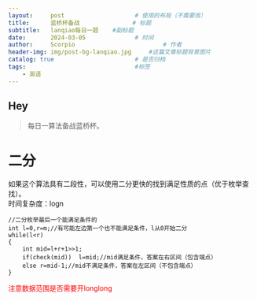 ```yaml
---
layout:     post   				    # 使用的布局（不需要改）
title:      蓝桥杯备战 				# 标题 
subtitle:   lanqiao每日一题    #副标题
date:       2024-03-05 				# 时间
author:     Scorpio 						# 作者
header-img: img/post-bg-lanqiao.jpg 	#这篇文章标题背景图片
catalog: true 						# 是否归档
tags:								#标签
    - 英语
---
```


## Hey
>每日一算法备战蓝桥杯。

# 二分  
如果这个算法具有二段性，可以使用二分更快的找到满足性质的点（优于枚举查找）。  
时间复杂度：logn
```
//二分枚举最后一个能满足条件的 
int l=0,r=m;//有可能左边第一个也不能满足条件，l从0开始二分
while(l<r)
{
    int mid=l+r+1>>1;
    if(check(mid))	l=mid;//mid满足条件，答案在右区间（包含端点）
    else r=mid-1;//mid不满足条件，答案在左区间（不包含端点）
}
```


<font color='red'>注意数据范围是否需要开longlong</font>
